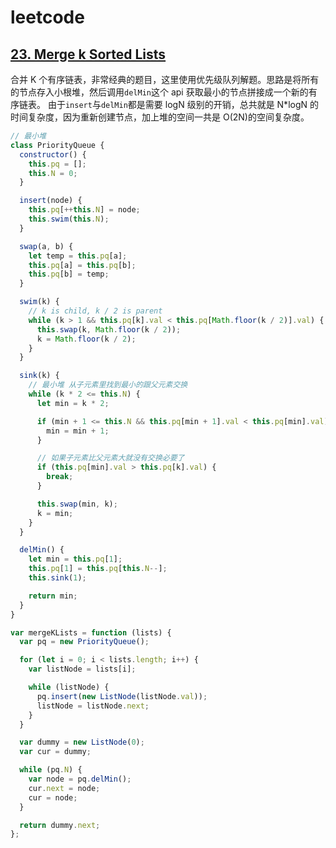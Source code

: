 # leetcode

## [23. Merge k Sorted Lists](https://leetcode.com/problems/merge-k-sorted-lists/)

合并 K 个有序链表，非常经典的题目，这里使用优先级队列解题。思路是将所有的节点存入小根堆，然后调用`delMin`这个 api 获取最小的节点拼接成一个新的有序链表。
由于`insert`与`delMin`都是需要 logN 级别的开销，总共就是 N\*logN 的时间复杂度，因为重新创建节点，加上堆的空间一共是 O(2N)的空间复杂度。

```js
// 最小堆
class PriorityQueue {
  constructor() {
    this.pq = [];
    this.N = 0;
  }

  insert(node) {
    this.pq[++this.N] = node;
    this.swim(this.N);
  }

  swap(a, b) {
    let temp = this.pq[a];
    this.pq[a] = this.pq[b];
    this.pq[b] = temp;
  }

  swim(k) {
    // k is child, k / 2 is parent
    while (k > 1 && this.pq[k].val < this.pq[Math.floor(k / 2)].val) {
      this.swap(k, Math.floor(k / 2));
      k = Math.floor(k / 2);
    }
  }

  sink(k) {
    // 最小堆 从子元素里找到最小的跟父元素交换
    while (k * 2 <= this.N) {
      let min = k * 2;

      if (min + 1 <= this.N && this.pq[min + 1].val < this.pq[min].val) {
        min = min + 1;
      }

      // 如果子元素比父元素大就没有交换必要了
      if (this.pq[min].val > this.pq[k].val) {
        break;
      }

      this.swap(min, k);
      k = min;
    }
  }

  delMin() {
    let min = this.pq[1];
    this.pq[1] = this.pq[this.N--];
    this.sink(1);

    return min;
  }
}

var mergeKLists = function (lists) {
  var pq = new PriorityQueue();

  for (let i = 0; i < lists.length; i++) {
    var listNode = lists[i];

    while (listNode) {
      pq.insert(new ListNode(listNode.val));
      listNode = listNode.next;
    }
  }

  var dummy = new ListNode(0);
  var cur = dummy;

  while (pq.N) {
    var node = pq.delMin();
    cur.next = node;
    cur = node;
  }

  return dummy.next;
};
```

